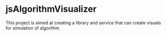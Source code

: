 jsAlgorithmVisualizer
=====================

This project is aimed at creating a library and service that can create visuals for simulation of algorithm
